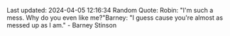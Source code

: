 Last updated: 2024-04-05 12:16:34
Random Quote: Robin: "I'm such a mess. Why do you even like me?"Barney: "I guess cause you're almost as messed up as I am." - Barney Stinson